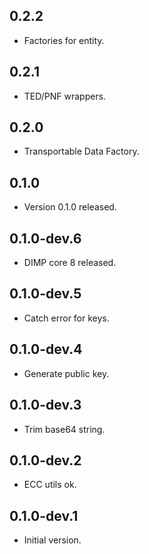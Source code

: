 ## 0.2.2

- Factories for entity.

## 0.2.1

- TED/PNF wrappers.

## 0.2.0

- Transportable Data Factory.

## 0.1.0

- Version 0.1.0 released.

## 0.1.0-dev.6

- DIMP core 8 released.

## 0.1.0-dev.5

- Catch error for keys.

## 0.1.0-dev.4

- Generate public key.

## 0.1.0-dev.3

- Trim base64 string.

## 0.1.0-dev.2

- ECC utils ok.

## 0.1.0-dev.1

- Initial version.
